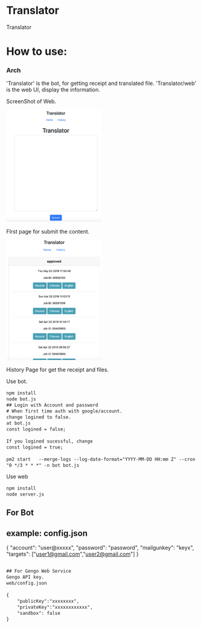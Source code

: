 # Translator
Translator



# How to use: 

### Arch
'Translator' is the bot, for getting receipt and translated file.
'Translator/web' is the web UI, display the information.

ScreenShot of Web.

<img src="01.png" width="50%">

FIrst page for submit the content.

<img src="02.png" width="50%">

History Page for get the receipt and files.

Use bot.

```
npm install 
node bot.js
## Login with Account and password
# When first time auth with google/account.
change logined to false.
at bot.js
const logined = false;

If you logined sucessful, change 
const logined = true;

pm2 start   --merge-logs --log-date-format="YYYY-MM-DD HH:mm Z" --cron "0 */3 * * *" -n bot bot.js
```

Use web
```
npm install
node server.js
```



## For Bot

## example: config.json

{
    "account": "user@xxxxx",
    "password": "password",
    "mailgunkey": "keyx",
    "targets": ["user1@gmail.com","user2@gmail.com"]
}

```

```

```
## For Gengo Web Service
Gengo API key.
web/config.json

{
    "publicKey":"xxxxxxxx",
    "privateKey":"xxxxxxxxxxxx",
    "sandbox": false
}
```


